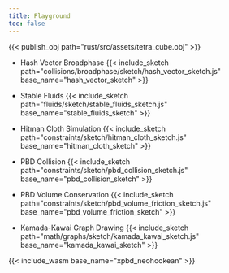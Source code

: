 ```yaml
---
title: Playground
toc: false
---
```

{{< publish_obj path="rust/src/assets/tetra_cube.obj" >}}
<!-- {{< include_wasm base_name="circles_collisions" >}} -->


- Hash Vector Broadphase
{{< include_sketch path="collisions/broadphase/sketch/hash_vector_sketch.js" base_name="hash_vector_sketch" >}}


- Stable Fluids
{{< include_sketch path="fluids/sketch/stable_fluids_sketch.js" base_name="stable_fluids_sketch" >}}

- Hitman Cloth Simulation
{{< include_sketch path="constraints/sketch/hitman_cloth_sketch.js" base_name="hitman_cloth_sketch" >}}

- PBD Collision
{{< include_sketch path="constraints/sketch/pbd_collision_sketch.js" base_name="pbd_collision_sketch" >}}

- PBD Volume Conservation
{{< include_sketch path="constraints/sketch/pbd_volume_friction_sketch.js" base_name="pbd_volume_friction_sketch" >}}

- Kamada-Kawai Graph Drawing
{{< include_sketch path="math/graphs/sketch/kamada_kawai_sketch.js" base_name="kamada_kawai_sketch" >}}


{{< include_wasm base_name="xpbd_neohookean" >}}
